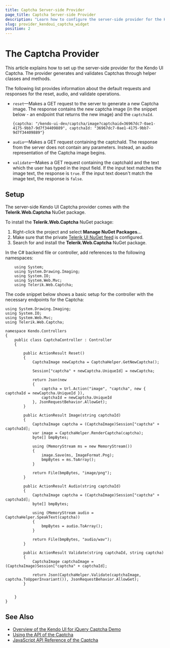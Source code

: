 ```yaml
---
title: Captcha Server-side Provider
page_title: Captcha Server-side Provider
description: "Learn how to configure the server-side provider for the Kendo UI Captcha."
slug: provider_kendoui_captcha_widget
position: 2
---
```


# The Captcha Provider

This article explains how to set up the server-side provider for the Kendo UI Captcha. The provider generates and validates Captchas through helper classes and methods.

The following list provides information about the default requests and responses for the reset, audio, and validate operations.

* `reset`&mdash;Makes a GET request to the server to generate a new Captcha image. The response contains the new captcha image (in the snippet below - an endpoint that returns the new image) and the `captchaId`.

    ```
    {captcha: "/kendo-ui-dev/captcha/image?captchaid=36967dc7-0ae1-4175-9bb7-9d7f34409889", captchaId: "36967dc7-0ae1-4175-9bb7-9d7f34409889"}
    ```

* `audio`&mdash;Makes a GET request containing the captchaId. The response from the server does not contain any parameters. Instead, an audio representation of the Captcha image begins.

* `validate`&mdash;Makes a GET request containing the captchaId and the text which the user has typed in the input field. If the input text matches the image text, the response is `true`. If the input text doesn't match the image text, the response is `false`.

## Setup

The server-side Kendo UI Captcha provider comes with the **Telerik.Web.Captcha** NuGet package. 

To install the **Telerik.Web.Captcha** NuGet package:

1. Right-click the project and select **Manage NuGet Packages..**.
1. Make sure that the private [Telerik UI NuGet feed](https://docs.telerik.com/kendo-ui/intro/installation/nuget-install#adding-the-feed-with-nuget-package-manager) is configured.
1. Search for and install the **Telerik.Web.Captcha** NuGet package.

In the C# backend file or controller, add references to the following namespaces:

```
    using System;
    using System.Drawing.Imaging;
    using System.IO;
    using System.Web.Mvc;
    using Telerik.Web.Captcha;
```

The code snippet below shows a basic setup for the controller with the necessary endpoints for the Captcha:

```
using System.Drawing.Imaging;
using System.IO;
using System.Web.Mvc;
using Telerik.Web.Captcha;

namespace Kendo.Controllers
{
    public class CaptchaController : Controller
    {
        
        public ActionResult Reset()
        {
            CaptchaImage newCaptcha = CaptchaHelper.GetNewCaptcha();

            Session["captcha" + newCaptcha.UniqueId] = newCaptcha;

            return Json(new
            {
                captcha = Url.Action("image", "captcha", new { captchaId = newCaptcha.UniqueId }),
                captchaId = newCaptcha.UniqueId
            }, JsonRequestBehavior.AllowGet);
        }

        public ActionResult Image(string captchaId)
        {
            CaptchaImage captcha = (CaptchaImage)Session["captcha" + captchaId];
            var image = CaptchaHelper.RenderCaptcha(captcha);
            byte[] bmpBytes;

            using (MemoryStream ms = new MemoryStream())
            {
                image.Save(ms, ImageFormat.Png);
                bmpBytes = ms.ToArray();
            }

            return File(bmpBytes, "image/png");
        }
        
        public ActionResult Audio(string captchaId)
        {
            CaptchaImage captcha = (CaptchaImage)Session["captcha" + captchaId];
            byte[] bmpBytes;

            using (MemoryStream audio = CaptchaHelper.SpeakText(captcha))
            {
                bmpBytes = audio.ToArray();
            }

            return File(bmpBytes, "audio/wav");
        }

        public ActionResult Validate(string captchaId, string captcha)
        {
            CaptchaImage captchaImage = (CaptchaImage)Session["captcha" + captchaId];

            return Json(CaptchaHelper.Validate(captchaImage, captcha.ToUpperInvariant()), JsonRequestBehavior.AllowGet);
        }


    }
}
```

## See Also

* [Overview of the Kendo UI for jQuery Captcha Demo](https://demos.telerik.com/kendo-ui/captcha/index)
* [Using the API of the Captcha](https://demos.telerik.com/kendo-ui/captcha/api)
* [JavaScript API Reference of the Captcha](/api/javascript/ui/captcha)
